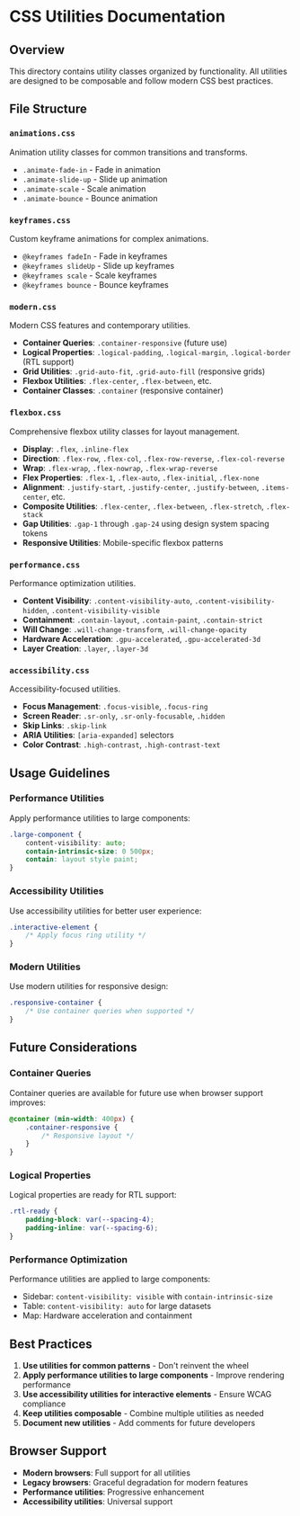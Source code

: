# CSS Utilities Documentation

## Overview
This directory contains utility classes organized by functionality. All utilities are designed to be composable and follow modern CSS best practices.

## File Structure

### `animations.css`
Animation utility classes for common transitions and transforms.
- `.animate-fade-in` - Fade in animation
- `.animate-slide-up` - Slide up animation
- `.animate-scale` - Scale animation
- `.animate-bounce` - Bounce animation

### `keyframes.css`
Custom keyframe animations for complex animations.
- `@keyframes fadeIn` - Fade in keyframes
- `@keyframes slideUp` - Slide up keyframes
- `@keyframes scale` - Scale keyframes
- `@keyframes bounce` - Bounce keyframes

### `modern.css`
Modern CSS features and contemporary utilities.
- **Container Queries**: `.container-responsive` (future use)
- **Logical Properties**: `.logical-padding`, `.logical-margin`, `.logical-border` (RTL support)
- **Grid Utilities**: `.grid-auto-fit`, `.grid-auto-fill` (responsive grids)
- **Flexbox Utilities**: `.flex-center`, `.flex-between`, etc.
- **Container Classes**: `.container` (responsive container)

### `flexbox.css`
Comprehensive flexbox utility classes for layout management.
- **Display**: `.flex`, `.inline-flex`
- **Direction**: `.flex-row`, `.flex-col`, `.flex-row-reverse`, `.flex-col-reverse`
- **Wrap**: `.flex-wrap`, `.flex-nowrap`, `.flex-wrap-reverse`
- **Flex Properties**: `.flex-1`, `.flex-auto`, `.flex-initial`, `.flex-none`
- **Alignment**: `.justify-start`, `.justify-center`, `.justify-between`, `.items-center`, etc.
- **Composite Utilities**: `.flex-center`, `.flex-between`, `.flex-stretch`, `.flex-stack`
- **Gap Utilities**: `.gap-1` through `.gap-24` using design system spacing tokens
- **Responsive Utilities**: Mobile-specific flexbox patterns

### `performance.css`
Performance optimization utilities.
- **Content Visibility**: `.content-visibility-auto`, `.content-visibility-hidden`, `.content-visibility-visible`
- **Containment**: `.contain-layout`, `.contain-paint`, `.contain-strict`
- **Will Change**: `.will-change-transform`, `.will-change-opacity`
- **Hardware Acceleration**: `.gpu-accelerated`, `.gpu-accelerated-3d`
- **Layer Creation**: `.layer`, `.layer-3d`

### `accessibility.css`
Accessibility-focused utilities.
- **Focus Management**: `.focus-visible`, `.focus-ring`
- **Screen Reader**: `.sr-only`, `.sr-only-focusable`, `.hidden`
- **Skip Links**: `.skip-link`
- **ARIA Utilities**: `[aria-expanded]` selectors
- **Color Contrast**: `.high-contrast`, `.high-contrast-text`

## Usage Guidelines

### Performance Utilities
Apply performance utilities to large components:
```css
.large-component {
    content-visibility: auto;
    contain-intrinsic-size: 0 500px;
    contain: layout style paint;
}
```

### Accessibility Utilities
Use accessibility utilities for better user experience:
```css
.interactive-element {
    /* Apply focus ring utility */
}
```

### Modern Utilities
Use modern utilities for responsive design:
```css
.responsive-container {
    /* Use container queries when supported */
}
```

## Future Considerations

### Container Queries
Container queries are available for future use when browser support improves:
```css
@container (min-width: 400px) {
    .container-responsive {
        /* Responsive layout */
    }
}
```

### Logical Properties
Logical properties are ready for RTL support:
```css
.rtl-ready {
    padding-block: var(--spacing-4);
    padding-inline: var(--spacing-6);
}
```

### Performance Optimization
Performance utilities are applied to large components:
- Sidebar: `content-visibility: visible` with `contain-intrinsic-size`
- Table: `content-visibility: auto` for large datasets
- Map: Hardware acceleration and containment

## Best Practices

1. **Use utilities for common patterns** - Don't reinvent the wheel
2. **Apply performance utilities to large components** - Improve rendering performance
3. **Use accessibility utilities for interactive elements** - Ensure WCAG compliance
4. **Keep utilities composable** - Combine multiple utilities as needed
5. **Document new utilities** - Add comments for future developers

## Browser Support

- **Modern browsers**: Full support for all utilities
- **Legacy browsers**: Graceful degradation for modern features
- **Performance utilities**: Progressive enhancement
- **Accessibility utilities**: Universal support
